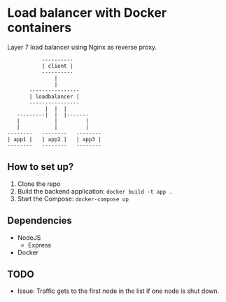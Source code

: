 # Load balancer with Docker containers

Layer 7 load balancer using Nginx as reverse proxy.

```
           ----------
           | client |
           ----------
               |
               |
       ----------------
       | loadbalancer |
       ----------------
            |  |  |
   ---------|  |  |-------       
   |           |         |
   |           |         |   
--------   --------   --------
| app1 |   | app2 |   | app3 |   
--------   --------   --------
```

## How to set up?

1. Clone the repo
2. Build the backend application: `docker build -t app .`
3. Start the Compose: `docker-compose up`


## Dependencies

- NodeJS
  - Express
- Docker

## TODO

- Issue: Traffic gets to the first node in the list if one node is shut down.